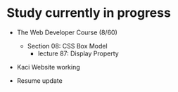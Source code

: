# Study currently in progress

  - The Web Developer Course (8/60)
    - Section 08: CSS Box Model
      - lecture 87: Display Property

  - Kaci Website working
  - Resume update
